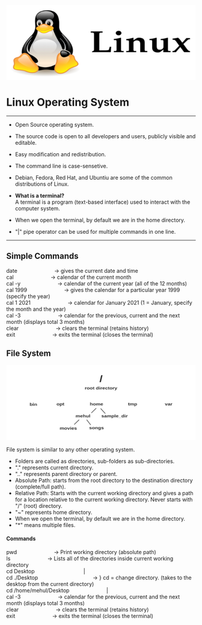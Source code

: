 <img src="logo.png"  width="600" height="200">    
  

# Linux Operating System    
  
   
---
+ Open Source operating system.    
+ The source code is open to all developers and users, publicly visible and editable. 
+ Easy modification and redistribution.
+ The command line is case-sensetive.    
+ Debian, Fedora, Red Hat, and Ubuntiu are some of the common distributions of Linux.   

+ **What is a terminal?**    
A terminal is a program (text-based interface) used to interact with the computer system.      
  
+ When we open the terminal, by default we are in the home directory.
+ "|" pipe operator can be used for multiple commands in one line. 
---   

## Simple Commands    
date &nbsp; &nbsp; &nbsp; &nbsp; &nbsp; &nbsp; &nbsp; &nbsp; &nbsp; &nbsp; &nbsp; &nbsp; -> gives the current date and time    
cal &nbsp; &nbsp; &nbsp; &nbsp; &nbsp; &nbsp; &nbsp; &nbsp; &nbsp; &nbsp; &nbsp; &nbsp; -> calendar of the current month       
cal -y &nbsp; &nbsp; &nbsp; &nbsp; &nbsp; &nbsp; &nbsp; &nbsp; &nbsp; &nbsp; &nbsp; &nbsp; -> calendar of the current year (all of the 12 months)    
cal 1999 &nbsp; &nbsp; &nbsp; &nbsp; &nbsp; &nbsp; &nbsp; &nbsp; &nbsp; &nbsp; &nbsp; &nbsp; -> gives the calendar for a particular year 1999 (specify the year)      
cal 1 2021 &nbsp; &nbsp; &nbsp; &nbsp; &nbsp; &nbsp; &nbsp; &nbsp; &nbsp; &nbsp; &nbsp; &nbsp; -> calendar for January 2021 (1 = January, specify the month and the year)  
cal -3 &nbsp; &nbsp; &nbsp; &nbsp; &nbsp; &nbsp; &nbsp; &nbsp; &nbsp; &nbsp; &nbsp; &nbsp; -> calendar for the previous, current and the next month (displays total 3 months)  
clear &nbsp; &nbsp; &nbsp; &nbsp; &nbsp; &nbsp; &nbsp; &nbsp; &nbsp; &nbsp; &nbsp; &nbsp;  -> clears the terminal (retains history)    
exit &nbsp; &nbsp; &nbsp; &nbsp; &nbsp; &nbsp; &nbsp; &nbsp; &nbsp; &nbsp; &nbsp; &nbsp;  -> exits the terminal (closes the terminal)    

   
## File System       

<img src="file_structure.png"  width="600" height="200">      

 File system is similar to any other operating system.    
 + Folders are called as directories, sub-folders as sub-directories.         
 + "." represents current directory.    
 + ".." represents parent directory or parent.     
 + Absolute Path: starts from the root directory to the destination directory (complete/full path).      
 + Relative Path: Starts with the current working directory and gives a path for a location relative to the current working directory. Never starts with "/" (root) directory.        
 + "~" represents home directory.
 + When we open the terminal, by default we are in the home directory.
 + "*" means multiple files.   

       
#### Commands   
  
pwd &nbsp; &nbsp; &nbsp; &nbsp; &nbsp; &nbsp; &nbsp; &nbsp; &nbsp; &nbsp; &nbsp; &nbsp; -> Print working directory (absolute path)       
ls &nbsp; &nbsp; &nbsp; &nbsp; &nbsp; &nbsp; &nbsp; &nbsp; &nbsp; &nbsp; &nbsp; &nbsp; -> Lists all of the directories inside current working directory      
cd Desktop &nbsp; &nbsp; &nbsp; &nbsp; &nbsp; &nbsp; &nbsp; &nbsp; &nbsp; &nbsp; &nbsp; &nbsp;  &nbsp; &nbsp; &nbsp; &nbsp; |    
cd ./Desktop &nbsp; &nbsp; &nbsp; &nbsp; &nbsp; &nbsp; &nbsp; &nbsp; &nbsp; &nbsp; &nbsp; &nbsp; &nbsp; &nbsp;  &nbsp; &nbsp; &nbsp; &nbsp; -> } cd = change directory. (takes to the desktop from the current directory)  
cd /home/mehul/Desktop &nbsp; &nbsp; &nbsp; &nbsp; &nbsp; &nbsp; &nbsp; &nbsp;  &nbsp; &nbsp; &nbsp; &nbsp; |      
cal -3 &nbsp; &nbsp; &nbsp; &nbsp; &nbsp; &nbsp; &nbsp; &nbsp; &nbsp; &nbsp; &nbsp; &nbsp; -> calendar for the previous, current and the next month (displays total 3 months)  
clear &nbsp; &nbsp; &nbsp; &nbsp; &nbsp; &nbsp; &nbsp; &nbsp; &nbsp; &nbsp; &nbsp; &nbsp;  -> clears the terminal (retains history)    
exit &nbsp; &nbsp; &nbsp; &nbsp; &nbsp; &nbsp; &nbsp; &nbsp; &nbsp; &nbsp; &nbsp; &nbsp;  -> exits the terminal (closes the terminal)      
  
